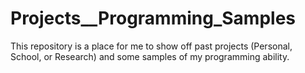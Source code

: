 # Projects__Programming_Samples
This repository is a place for me to show off past projects (Personal, School, or Research) and some samples of my programming ability.

